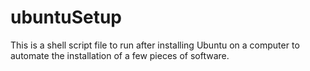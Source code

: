 # ubuntuSetup
This is a shell script file to run after installing Ubuntu on a computer to automate the installation of a few pieces of software.
